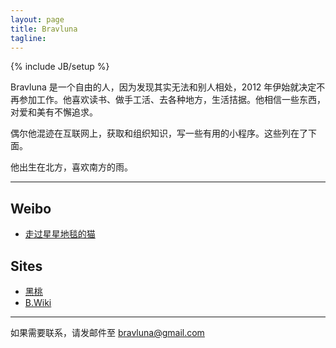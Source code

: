 ```yaml
---
layout: page
title: Bravluna
tagline:
---
```

{% include JB/setup %}

Bravluna 是一个自由的人，因为发现其实无法和别人相处，2012 年伊始就决定不再参加工作。他喜欢读书、做手工活、去各种地方，生活拮据。他相信一些东西，对爱和美有不懈追求。

偶尔他混迹在互联网上，获取和组织知识，写一些有用的小程序。这些列在了下面。

他出生在北方，喜欢南方的雨。

----

## Weibo
- [走过星星地毯的猫](http://weibo.com/bravluna)

## Sites
- [黑桃](http://bravluna.me)
- [B.Wiki](http://w.bravluna.me)

----

如果需要联系，请发邮件至 bravluna@gmail.com 


